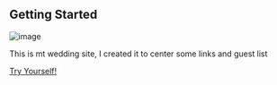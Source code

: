  
## Getting Started

![image](https://user-images.githubusercontent.com/42773135/193338619-4e2b0029-bcac-4a96-b007-b4c8ff1172eb.png)

This is mt wedding site, I created it to center some links and guest list

<a href="[https://border-beauty.vercel.app/](https://wedding-rose-phi.vercel.app/)" target="_blank">
  Try Yourself!
</a>
